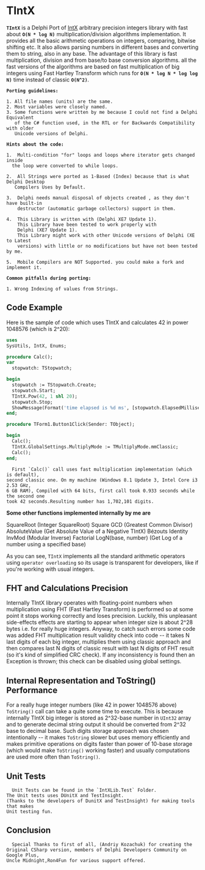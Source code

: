 TIntX
====

 **`TIntX`** is a Delphi Port of [IntX](https://github.com/devoyster/IntXLib) arbitrary precision integers library with fast about **`O(N * log N)`** multiplication/division algorithms implementation. It provides all the basic arithmetic operations on integers, comparing, bitwise shifting etc. It also allows parsing numbers in different bases and converting them to string, also in any base. The advantage of this library is fast multiplication, division and from base/to base conversion algorithms. all the fast versions of the algorithms are based on fast multiplication of big integers using Fast Hartley Transform which runs for **`O(N * log N * log log N)`** time instead of classic **`O(N^2)`**.

**`Porting guidelines:`**

    1. All file names (units) are the same. 
    2. Most variables were closely named. 
    3. Some functions were written by me because I could not find a Delphi Equivalent
       of the C# function used, in the RTL or for Backwards Compatibility with older
       Unicode versions of Delphi.

    
**`Hints about the code:`**

    1.  Multi-condition "for" loops and loops where iterator gets changed inside 
      the loop were converted to while loops. 
      
    2.  All Strings were ported as 1-Based (Index) because that is what Delphi Desktop 
       Compilers Uses by Default.
       
    3.  Delphi needs manual disposal of objects created , as they don't have built-in 
        destructor (automatic garbage collectors) support in them.
        
    4.  This Library is written with (Delphi XE7 Update 1). 
        This Library have been tested to work properly with 
        Delphi (XE7 Update 1). 
        This Library might work with other Unicode versions of Delphi (XE to Latest 
        versions) with little or no modifications but have not been tested by me. 
        
    5.  Mobile Compilers are NOT Supported. you could make a fork and implement it.
  
   
**`Common pitfalls during porting:`**

    1. Wrong Indexing of values from Strings.

Code Example
------------

Here is the sample of code which uses TIntX and calculates 42 in power 1048576 (which is 2^20):

```pascal
uses
SysUtils, IntX, Enums;

procedure Calc();
var
  stopwatch: TStopwatch;

begin
  stopwatch := TStopwatch.Create;
  stopwatch.Start;
  TIntX.Pow(42, 1 shl 20);
  stopwatch.Stop;
  ShowMessage(Format('time elapsed is %d ms', [stopwatch.ElapsedMilliseconds]));
end;

procedure TForm1.Button1Click(Sender: TObject);

begin
  Calc();
  TIntX.GlobalSettings.MultiplyMode := TMultiplyMode.mmClassic;
  Calc();
end;
```

      First `Calc()` call uses fast multiplication implementation (which is default), 
    second classic one. On my machine (Windows 8.1 Update 3, Intel Core i3 2.53 GHz, 
    6 GB RAM), Compiled with 64 bits, first call took 0.933 seconds while the second one 
    took 42 seconds.Resulting number has 1,702,101 digits.

**Some other functions implemented internally by me are**

  
  SquareRoot (Integer SquareRoot) 
  Square 
  GCD (Greatest Common Divisor) 
  AbsoluteValue (Get Absolute Value of a Negative TIntX)
  Bézouts Identity
  InvMod (Modular Inverse)
  Factorial
  LogN(base, number) (Get Log of a number using a specified base)

As you can see, `TIntX` implements all the standard arithmetic operators using `operator overloading` so its usage is transparent for developers, like if you're working with usual integers.

FHT and Calculations Precision
------------------------------

Internally TIntX library operates with floating-point numbers when multiplication using FHT (Fast Hartley Transform) is performed so at some point it stops working correctly and loses precision. Luckily, this unpleasant side-effects effects are starting to appear when integer size is about 2^28 bytes i.e. for really huge integers. Anyway, to catch such errors some code was added FHT multiplication result validity check into code -- it takes N last digits of each big integer, multiplies them using classic approach and then compares last N digits of classic result with last N digits of FHT result (so it's kind of simplified CRC check). If any inconsistency is found then an Exception is thrown; this check can be disabled using global settings.

Internal Representation and ToString() Performance
--------------------------------------------------

   For a really huge integer numbers (like 42 in power 1048576 above) `ToString()` 
 call can take a quite some time to execute. This is because internally TIntX big 
 integer is stored as 2^32-base number in `UInt32` array and to generate decimal 
 string output it should be converted from 2^32 base to decimal base. Such digits 
 storage approach was chosen intentionally -- it makes `ToString` slower but uses 
 memory efficiently and makes primitive operations on digits faster than power of 
 10-base storage (which would make `ToString()` working faster) and 
 usually computations are used more often than `ToString()`.

Unit Tests
--------------------------------------------------
      Unit Tests can be found in the `IntXLib.Test` Folder.
    The Unit tests uses DUnitX and TestInsight. 
    (Thanks to the developers of DunitX and TestInsight) for making tools that makes 
    Unit testing fun.

Conclusion
--------------------------------------------------

      Special Thanks to first of all, (Andriy Kozachuk) for creating the 
    Original CSharp version, members of Delphi Developers Community on Google Plus,
    Uncle Midnight,Ron4Fun for various support offered.
